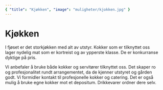 ```yaml
---
{ "title": "Kjøkken", "image": "muligheter/kjokken.jpg" }
---
```


# Kjøkken

I fjøset er det storkjøkken med alt av utstyr. Kokker som er tilknyttet oss lager nydelig mat som er kortreist og av ypperste klasse. De er konkurranse dyktige på pris.

Vi anbefaler å bruke både kokker og servitører tilknyttet oss. Det skaper ro og profesjonalitet rundt arrangementet, da de kjenner utstyret og gården godt. Vi formidler kontakt til profesjonelle kokker og catering. Det er også mulig å bruke egne kokker mot et depositum. Drikkevarer ordner dere selv.
